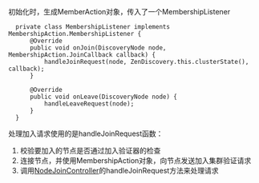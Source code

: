 
初始化时，生成MemberAction对象，传入了一个MembershipListener
```
  private class MembershipListener implements MembershipAction.MembershipListener {
      @Override
      public void onJoin(DiscoveryNode node, MembershipAction.JoinCallback callback) {
          handleJoinRequest(node, ZenDiscovery.this.clusterState(), callback);
      }

      @Override
      public void onLeave(DiscoveryNode node) {
          handleLeaveRequest(node);
      }
  }
```

处理加入请求使用的是handleJoinRequest函数：
1. 校验要加入的节点是否通过加入验证器的检查
2. 连接节点，并使用MembershipAction对象，向节点发送加入集群验证请求
3. 调用[NodeJoinController](./NodeJoinController.md)的handleJoinRequest方法来处理请求

